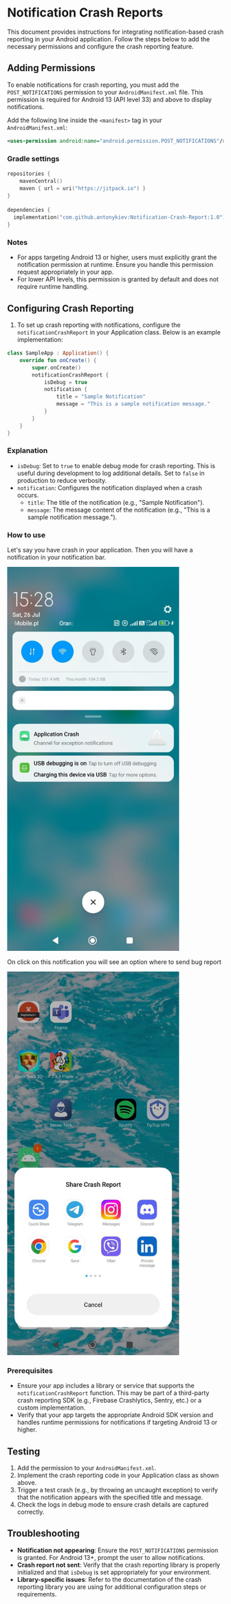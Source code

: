 # Notification Crash Reports

This document provides instructions for integrating notification-based crash reporting in your Android application. Follow the steps below to add the necessary permissions and configure the crash reporting feature.

## Adding Permissions

To enable notifications for crash reporting, you must add the `POST_NOTIFICATIONS` permission to your `AndroidManifest.xml` file. This permission is required for Android 13 (API level 33) and above to display notifications.

Add the following line inside the `<manifest>` tag in your `AndroidManifest.xml`:

```xml
<uses-permission android:name="android.permission.POST_NOTIFICATIONS"/>
```

### Gradle settings
```kotlin
repositories {
    mavenCentral()
    maven { url = uri("https://jitpack.io") }
}

dependencies {
  implementation("com.github.antonykiev:Notification-Crash-Report:1.0")
}

```

### Notes

- For apps targeting Android 13 or higher, users must explicitly grant the notification permission at runtime. Ensure you handle this permission request appropriately in your app.
- For lower API levels, this permission is granted by default and does not require runtime handling.

## Configuring Crash Reporting

1. To set up crash reporting with notifications, configure the `notificationCrashReport` in your Application class. Below is an example implementation:

```kotlin
class SampleApp : Application() {
    override fun onCreate() {
        super.onCreate()
        notificationCrashReport {
            isDebug = true
            notification {
                title = "Sample Notification"
                message = "This is a sample notification message."
            }
        }
    }
}
```

### Explanation

- `isDebug`: Set to `true` to enable debug mode for crash reporting. This is useful during development to log additional details. Set to `false` in production to reduce verbosity.
- `notification`: Configures the notification displayed when a crash occurs.
    - `title`: The title of the notification (e.g., "Sample Notification").
    - `message`: The message content of the notification (e.g., "This is a sample notification message.").

### How to use

Let's say you have crash in your application. Then you will have a notification in your notification bar.

<img src="images/5199561093452788737.jpg" alt="Alt Text" width="400">

On click on this notification you will see an option where to send bug report

<img src="images/5199561093452788736.jpg" alt="Alt Text" width="400">

### Prerequisites

- Ensure your app includes a library or service that supports the `notificationCrashReport` function. This may be part of a third-party crash reporting SDK (e.g., Firebase Crashlytics, Sentry, etc.) or a custom implementation.
- Verify that your app targets the appropriate Android SDK version and handles runtime permissions for notifications if targeting Android 13 or higher.

## Testing

1. Add the permission to your `AndroidManifest.xml`.
2. Implement the crash reporting code in your Application class as shown above.
3. Trigger a test crash (e.g., by throwing an uncaught exception) to verify that the notification appears with the specified title and message.
4. Check the logs in debug mode to ensure crash details are captured correctly.

## Troubleshooting

- **Notification not appearing**: Ensure the `POST_NOTIFICATIONS` permission is granted. For Android 13+, prompt the user to allow notifications.
- **Crash report not sent**: Verify that the crash reporting library is properly initialized and that `isDebug` is set appropriately for your environment.
- **Library-specific issues**: Refer to the documentation of the crash reporting library you are using for additional configuration steps or requirements.